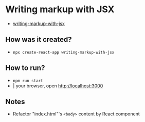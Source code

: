 # Writing markup with JSX

* [writing-markup-with-jsx](/src/content/learn/writing-markup-with-jsx.md)

## How was it created?

* `npx create-react-app writing-markup-with-jsx`

## How to run?

* `npm run start`
* | your browser, open [http://localhost:3000](http://localhost:3000)

## Notes
* Refactor "index.html"'s `<body>` content by React component